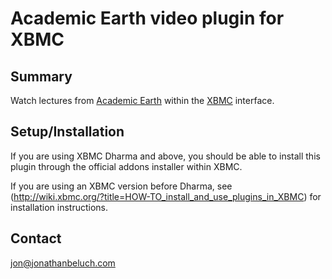 Academic Earth video plugin for XBMC
====================================

## Summary

Watch lectures from [Academic Earth](http://academicearth.org) within 
the [XBMC](http://xbmc.org) interface.

## Setup/Installation

If you are using XBMC Dharma and above, you should be able to install
this plugin through the official addons installer within XBMC. 

If you are using an XBMC version before Dharma, see 
(http://wiki.xbmc.org/?title=HOW-TO_install_and_use_plugins_in_XBMC)
for installation instructions.

## Contact

jon@jonathanbeluch.com
